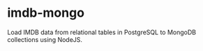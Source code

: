 # imdb-mongo
Load IMDB data from relational tables in PostgreSQL to MongoDB collections using NodeJS.
